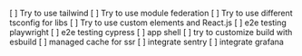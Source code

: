 [ ] Try to use tailwind
[ ] Try to use module federation
[ ] Try to use different tsconfig for libs
[ ] Try to use custom elements and React.js
[ ] e2e testing playwright
[ ] e2e testing cypress
[ ] app shell
[ ] try to customize build with esbuild
[ ] managed cache for ssr
[ ] integrate sentry
[ ] integrate grafana
